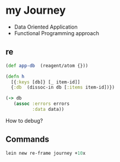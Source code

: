# my Journey

- Data Oriented Application
- Functional Programming approach

## re<frame>

```clojure
(def app-db  (reagent/atom {}))

(defn h
  [{:keys [db]} [_ item-id]]
  {:db  (dissoc-in db [:items item-id])})

(-> db
   (assoc :errors errors
          :data data))
```

How to debug?

## Commands

```clojure
lein new re-frame journey +10x
```
